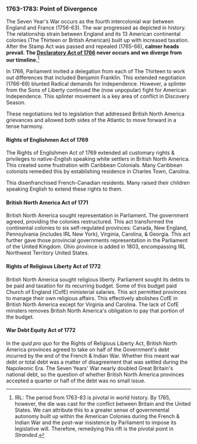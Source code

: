 ### 1763-1783: Point of Divergence

The Seven Year's War occurs as the fourth intercolonial war between England and France (1756-63). The war progressed as depicted in history. The relationship strain between England and its 13 American continental colonies (The Thirteen or British American) built up with increased taxation. After the Stamp Act was passed and repealed (1765-66), **calmer heads prevail. The [Declaratory Act of 1766](https://en.wikipedia.org/wiki/Declaratory_Act) never occurs and we diverge from our timeline.**[^irlpod]

[^irlpod]: IRL: The period from 1763-83 is pivotal in world history. By 1765, however, the die was cast for the conflict between Britain and the United States. We can attribute this to a greater sense of governmental autonomy built up within the American Colonies during the French & Indian War and the post-war insistence by Parliament to impose its legislative will. Therefore, remedying this rift is the pivotal point in _Stranded_.

In 1766, Parliament invited a delegation from each of The Thirteen to work out differences that included Benjamin Franklin. This extended negotiation (1766-69) blunted Radical demands for independence. However, a splinter from the Sons of Liberty continued the (now unpopular) fight for American Independence. This splinter movement is a key area of conflict in Discovery Season.

These negotiations led to legislation that addressed British North America grievances and allowed both sides of the Atlantic to move forward in a tense harmony.

#### Rights of Englishmen Act of 1769

The Rights of Englishmen Act of 1769 extended all customary rights & privileges to native-English speaking white settlers in British North America. This created some frustration with Caribbean Colonials. Many Caribbean colonists remedied this by establishing residence in Charles Town, Carolina.

This disenfranchised French-Canadian residents. Many raised their children speaking English to extend these rights to them.

#### British North America Act of 1771

British North America sought representation in Parliament. The government agreed, providing the colonies restructured. This act transformed the continental colonies to six self-regulated provinces: Canada, New England, Pennsylvania (includes IRL New York), Virginia, Carolina, & Georgia. This act further gave those provincial governments representation in the Parliament of the United Kingdom. Ohio province is added in 1803, encompassing IRL Northwest Territory United States.

#### Rights of Religious Liberty Act of 1772

British North America sought religious liberty. Parliament sought its debts to be paid and taxation for its recurring budget. Some of this budget paid Church of England (CofE) ministerial salaries. This act permitted provinces to manage their own religious affairs. This effectively abolishes CofE in British North America except for Virginia and Carolina. The lack of CofE minsters removes British North America's obligation to pay that portion of the budget.

#### War Debt Equity Act of 1772

In the _quid pro quo_ for the Rights of Religious Liberty Act, British North America provinces agreed to take on half of the Government's debt incurred by the end of the French & Indian War. Whether this meant war debt or total debt was a matter of disagreement that was settled during the Napoleonic Era. The Seven Years' War nearly doubled Great Britain's national debt, so the question of whether British North America provinces accepted a quarter or half of the debt was no small issue.

<!--
* Calloway, Colin. _[The Scratch of a Pen: 1763 and the Transformation of North America](https://amzn.to/2Zaw0Uw)_. 2006.
* Wikipedia. _[American Revolution](https://en.wikipedia.org/wiki/American_Revolution)_. Ref 2019 -->
